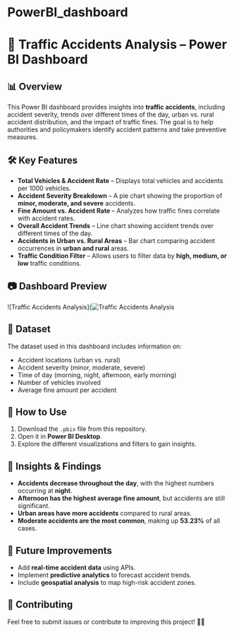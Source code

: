 # PowerBI_dashboard

# 🚦 Traffic Accidents Analysis – Power BI Dashboard  

## 📊 Overview  
This Power BI dashboard provides insights into **traffic accidents**, including accident severity, trends over different times of the day, urban vs. rural accident distribution, and the impact of traffic fines. The goal is to help authorities and policymakers identify accident patterns and take preventive measures.  

## 🛠️ Key Features  
- **Total Vehicles & Accident Rate** – Displays total vehicles and accidents per 1000 vehicles.  
- **Accident Severity Breakdown** – A pie chart showing the proportion of **minor, moderate, and severe** accidents.  
- **Fine Amount vs. Accident Rate** – Analyzes how traffic fines correlate with accident rates.  
- **Overall Accident Trends** – Line chart showing accident trends over different times of the day.  
- **Accidents in Urban vs. Rural Areas** – Bar chart comparing accident occurrences in **urban and rural** areas.  
- **Traffic Condition Filter** – Allows users to filter data by **high, medium, or low** traffic conditions.  

## 📷 Dashboard Preview  
![Traffic Accidents Analysis](![Traffic Accidents Analysis](https://github.com/user-attachments/assets/43bb079a-b344-46de-a34b-a66aec7b9da8)

## 📂 Dataset  
The dataset used in this dashboard includes information on:  
- Accident locations (urban vs. rural)  
- Accident severity (minor, moderate, severe)  
- Time of day (morning, night, afternoon, early morning)  
- Number of vehicles involved  
- Average fine amount per accident  

## 🚀 How to Use  
1. Download the `.pbix` file from this repository.  
2. Open it in **Power BI Desktop**.  
3. Explore the different visualizations and filters to gain insights.  

## 📢 Insights & Findings  
- **Accidents decrease throughout the day**, with the highest numbers occurring at **night**.  
- **Afternoon has the highest average fine amount**, but accidents are still significant.  
- **Urban areas have more accidents** compared to rural areas.  
- **Moderate accidents are the most common**, making up **53.23%** of all cases.  

## 📌 Future Improvements  
- Add **real-time accident data** using APIs.  
- Implement **predictive analytics** to forecast accident trends.  
- Include **geospatial analysis** to map high-risk accident zones.  

## 🤝 Contributing  
Feel free to submit issues or contribute to improving this project! 🚗💨  
